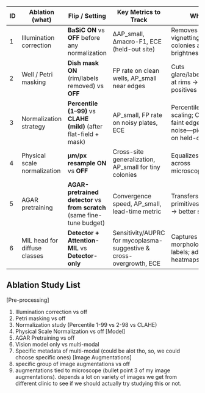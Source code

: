 | ID  | Ablation (what)              | Flip / Setting                                                           | Key Metrics to Track                                                | Why it matters                                                                                                             | References                                                                                                                                                                                                                                                                                                                                                     |
| --- | ---------------------------- | ------------------------------------------------------------------------ | ------------------------------------------------------------------- | -------------------------------------------------------------------------------------------------------------------------- | -------------------------------------------------------------------------------------------------------------------------------------------------------------------------------------------------------------------------------------------------------------------------------------------------------------------------------------------------------------- |
| 1   | Illumination correction      | **BaSiC ON** vs **OFF** before any normalization                         | ΔAP_small, Δmacro-F1, ECE (held-out site)                           | Removes vignetting/shading so tiny colonies aren’t buried by brightness drift                                              | [BaSiC (Nat Commun, 2017)](https://www.nature.com/articles/ncomms14836), [CellProfiler: CorrectIlluminationCalculate](https://cellprofiler-manual.s3.amazonaws.com/CPmanual/CorrectIlluminationCalculate.html), [CorrectIlluminationApply](https://cellprofiler-manual.s3.amazonaws.com/CellProfiler-3.0.0/modules/imageprocessing.html)                       |
| 2   | Well / Petri masking         | **Dish mask ON** (rim/labels removed) vs **OFF**                         | FP rate on clean wells, AP_small near edges                         | Cuts glare/labels/condensation at rims → fewer edge false positives                                                        | [OpenCFU (PLOS ONE, 2013)](https://pmc.ncbi.nlm.nih.gov/articles/PMC3574151/), [Automated colony counting (PLOS ONE, 2016)](https://journals.plos.org/plosone/article?id=10.1371/journal.pone.0148469)                                                                                                                                                         |
| 3   | Normalization strategy       | **Percentile (1–99)** vs **CLAHE (mild)** (after flat-field + mask)      | AP_small, FP rate on noisy plates, ECE                              | Percentile is robust global scaling; CLAHE can reveal faint edges but may boost noise—pick what’s stabler on held-out site | [ImageJ: Enhance Contrast (percentile)](https://imagejdocu.list.lu/gui/process/enhance_contrast), [CellProfiler: RescaleIntensity](https://cellprofiler-manual.s3.amazonaws.com/CPmanual/RescaleIntensity.html), [CLAHE in medical imaging (Pisano et al., 1998)](https://ils.unc.edu/bmh/pubs/Contrast_limited_adaptive_histogram_equalization-JoDI-1998.pdf) |
| 4   | Physical scale normalization | **µm/px resample ON** vs **OFF**                                         | Cross-site generalization, AP_small for tiny colonies               | Equalizes physical scale across microscopes/magnifications                                                                 | [OME units / pixel size](https://docs.openmicroscopy.org/ome-model/5.5.7/developers/ome-units.html), [OMERO units](https://omero.readthedocs.io/en/stable/developers/Model/Units.html), [Cellpose scale/diameter](https://cellpose.readthedocs.io/en/latest/settings.html)                                                                                     |
| 5   | AGAR pretraining             | **AGAR-pretrained detector** vs **from scratch** (same fine-tune budget) | Convergence speed, AP_small, lead-time metric                       | Transfers colony/spot primitives from 18k plates → better small-object recall                                              | [AGAR dataset site](https://agar.neurosys.com/), [AGAR paper (arXiv)](https://arxiv.org/abs/2108.01234)                                                                                                                                                                                                                                                        |
| 6   | MIL head for diffuse classes | **Detector + Attention-MIL** vs **Detector-only**                        | Sensitivity/AUPRC for mycoplasma-suggestive & cross-overgrowth, ECE | Captures subtle, diffuse morphology with weak labels; adds interpretable heatmaps                                          | [Attention-based MIL (ICML 2018)](https://arxiv.org/abs/1802.04712), [CLAM (Nat Biomed Eng 2021)](https://pmc.ncbi.nlm.nih.gov/articles/PMC8711640/)                                                                                                                                                                                                           |

## Ablation Study List
[Pre-processing]
1. Illumination correction vs off
2. Petri masking vs off
3. Normalization study (Percentile 1-99 vs 2-98 vs CLAHE)
4. Physical Scale Normalization vs off
[Model]
5. AGAR Pretraining vs off
6. Vision model only vs multi-modal
7. Specific metadata of multi-modal (could be alot tho, so, we could choose specific ones)
[Image Augmentations]
8. specific group of image augmentations vs off
9. augmentations tied to microscope (bullet point 3 of my image augmentations). depends a lot on variety of images we get from different clinic to see if we should actually try studying this or not.